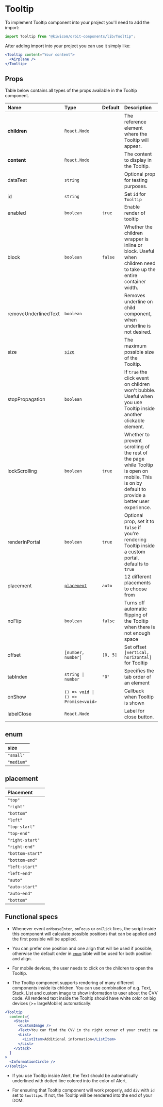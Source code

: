# Tooltip

To implement Tooltip component into your project you'll need to add the import:

```jsx
import Tooltip from "@kiwicom/orbit-components/lib/Tooltip";
```

After adding import into your project you can use it simply like:

```jsx
<Tooltip content="Your content">
  <Airplane />
</Tooltip>
```

## Props

Table below contains all types of the props available in the Tooltip component.

| Name                 | Type                                | Default  | Description                                                                                                                                      |
| :------------------- | :---------------------------------- | :------- | :----------------------------------------------------------------------------------------------------------------------------------------------- |
| **children**         | `React.Node`                        |          | The reference element where the Tooltip will appear.                                                                                             |
| **content**          | `React.Node`                        |          | The content to display in the Tooltip.                                                                                                           |
| dataTest             | `string`                            |          | Optional prop for testing purposes.                                                                                                              |
| id                   | `string`                            |          | Set `id` for `Tooltip`                                                                                                                           |
| enabled              | `boolean`                           | `true`   | Enable render of tooltip                                                                                                                         |
| block                | `boolean`                           | `false`  | Whether the children wrapper is inline or block. Useful when children need to take up the entire container width.                                |
| removeUnderlinedText | `boolean`                           |          | Removes underline on child component, when underline is not desired.                                                                             |
| size                 | [`size`](#size)                     |          | The maximum possible size of the Tooltip.                                                                                                        |
| stopPropagation      | `boolean`                           |          | If `true` the click event on children won't bubble. Useful when you use Tooltip inside another clickable element.                                |
| lockScrolling        | `boolean`                           | `true`   | Whether to prevent scrolling of the rest of the page while Tooltip is open on mobile. This is on by default to provide a better user experience. |
| renderInPortal       | `boolean`                           | `true`   | Optional prop, set it to `false` if you're rendering Tooltip inside a custom portal, defaults to `true`                                          |
| placement            | [`placement`](#placement)           | `auto`   | 12 different placements to choose from                                                                                                           |
| noFlip               | `boolean`                           | `false`  | Turns off automatic flipping of the Tooltip when there is not enough space                                                                       |
| offset               | `[number, number]`                  | `[0, 5]` | Set offset `[vertical, horizontal]` for Tooltip                                                                                                  |
| tabIndex             | `string \| number`                  | `"0"`    | Specifies the tab order of an element                                                                                                            |
| onShow               | `() => void \| () => Promise<void>` |          | Callback when Tooltip is shown                                                                                                                   |
| labelClose           | `React.Node`                        |          | Label for close button.                                                                                                                          |

## enum

| size       |
| :--------- |
| `"small"`  |
| `"medium"` |

## placement

| Placement        |
| :--------------- |
| `"top"`          |
| `"right"`        |
| `"bottom"`       |
| `"left"`         |
| `"top-start"`    |
| `"top-end"`      |
| `"right-start"`  |
| `"right-end"`    |
| `"bottom-start"` |
| `"bottom-end"`   |
| `"left-start"`   |
| `"left-end"`     |
| `"auto"`         |
| `"auto-start"`   |
| `"auto-end"`     |
| `"bottom"`       |

## Functional specs

- Whenever event `onMouseEnter`, `onFocus` or `onClick` fires, the script inside this component will calculate possible positions that can be applied and the first possible will be applied.

- You can prefer one position and one align that will be used if possible, otherwise the default order in [`enum`](#enum) table will be used for both position and align.

- For mobile devices, the user needs to click on the children to open the Tooltip.

- The Tooltip component supports rendering of many different components inside its children. You can use combination of e.g. Text, Stack, List and custom image to show information to user about the CVV code. All rendered text inside the Tooltip should have white color on big devices (>= largeMobile) automatically:

```jsx
<Tooltip
  content={
    <Stack>
      <CustomImage />
      <Text>You can find the CVV in the right corner of your credit card.</Text>
      <List>
        <ListItem>Additional information</ListItem>
      </List>
    </Stack>
  }
>
  <InformationCircle />
</Tooltip>
```

- If you use Tooltip inside Alert, the Text should be automatically underlined with dotted line colored into the color of Alert.

- For ensuring that Tooltip component will work properly, add `div` with `id` set to `tooltips`. If not, the Tooltip will be rendered into the end of your DOM.
